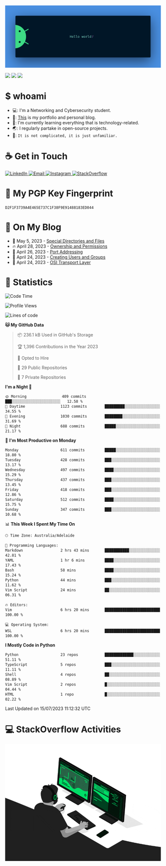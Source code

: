 <p align="center"><img src="assets/banner.png" /></p>

![](https://github.com/tanducmai/tanducmai/actions/workflows/waka-stats.yml/badge.svg)
![](https://github.com/tanducmai/tanducmai/actions/workflows/latest-blogs.yml/badge.svg)
![](https://github.com/tanducmai/tanducmai/actions/workflows/stackoverflow-activities.yml/badge.svg)

# $ whoami

- 💻: I'm a Networking and Cybersecurity student.
- 🔭: [This](https://tanducmai.com/) is my portfolio and personal blog.
- 🌱: I'm currently learning everything that is technology-related.
- 🌏: I regularly partake in open-source projects.
- 💬: `It is not complicated, it is just unfamiliar.`

# :coffee: Get in Touch

<a target="_blank" href="https://www.linkedin.com/in/tanducmai/">
  <img alt="LinkedIn" src="https://img.shields.io/badge/LinkedIn-0077B5?style=for-the-badge&logo=linkedin&logoColor=white" />
</a>
<a target="_blank" href="mailto:henryfromvietnam@gmail.com">
  <img alt="Email" src="https://img.shields.io/badge/Gmail-D14836?style=for-the-badge&logo=gmail&logoColor=white" />
</a>
<a target="_blank" href="https://www.instagram.com/henry.maii/">
  <img alt="Instagram" src="https://img.shields.io/badge/Instagram-E4405F?style=for-the-badge&logo=instagram&logoColor=white" />
</a>
<a target="_blank" href="https://stackoverflow.com/users/16999206/tanducmai">
  <img alt="StackOverflow" src="https://img.shields.io/static/v1?message=Stackoverflow&logo=stackoverflow&label=&color=FE7A16&logoColor=white&labelColor=&style=for-the-badge" />
</a>


# 🔐 My PGP Key Fingerprint

`D2F1F3739A4E465E737C1F38F9E91488183ED044`

# :scroll: On My Blog

<!-- BLOG-POST-LIST:START -->
 - 💯 May 5, 2023 - [Special Directories and Files](https://tanducmai.com/posts/systems-administration/special-directories-and-files/)
 - 🔥 April 28, 2023 - [Ownership and Permissions](https://tanducmai.com/posts/systems-administration/ownership-and-permissions/)
 - 💫 April 26, 2023 - [Port Addressing](https://tanducmai.com/posts/introduction-to-networks/transport-layer/port-addressing/)
 - 🚀 April 24, 2023 - [Creating Users and Groups](https://tanducmai.com/posts/systems-administration/creating-users-and-groups/)
 - 🌮 April 24, 2023 - [OSI Transport Layer](https://tanducmai.com/posts/introduction-to-networks/transport-layer/osi-transport-layer/)<!-- BLOG-POST-LIST:END -->

# 🔢 Statistics

<!--START_SECTION:waka-->
![Code Time](http://img.shields.io/badge/Code%20Time-72%20hrs%2056%20mins-blue)

![Profile Views](http://img.shields.io/badge/Profile%20Views-0-blue)

![Lines of code](https://img.shields.io/badge/From%20Hello%20World%20I%27ve%20Written-9.1%20million%20lines%20of%20code-blue)

**🐱 My GitHub Data** 

> 📦 236.1 kB Used in GitHub's Storage 
 > 
> 🏆 1,396 Contributions in the Year 2023
 > 
> 💼 Opted to Hire
 > 
> 📜 29 Public Repositories 
 > 
> 🔑 7 Private Repositories 
 > 
**I'm a Night 🦉** 

```text
🌞 Morning                409 commits         ███░░░░░░░░░░░░░░░░░░░░░░   12.58 % 
🌆 Daytime                1123 commits        █████████░░░░░░░░░░░░░░░░   34.55 % 
🌃 Evening                1030 commits        ████████░░░░░░░░░░░░░░░░░   31.69 % 
🌙 Night                  688 commits         █████░░░░░░░░░░░░░░░░░░░░   21.17 % 
```
📅 **I'm Most Productive on Monday** 

```text
Monday                   611 commits         █████░░░░░░░░░░░░░░░░░░░░   18.80 % 
Tuesday                  428 commits         ███░░░░░░░░░░░░░░░░░░░░░░   13.17 % 
Wednesday                497 commits         ████░░░░░░░░░░░░░░░░░░░░░   15.29 % 
Thursday                 437 commits         ███░░░░░░░░░░░░░░░░░░░░░░   13.45 % 
Friday                   418 commits         ███░░░░░░░░░░░░░░░░░░░░░░   12.86 % 
Saturday                 512 commits         ████░░░░░░░░░░░░░░░░░░░░░   15.75 % 
Sunday                   347 commits         ███░░░░░░░░░░░░░░░░░░░░░░   10.68 % 
```


📊 **This Week I Spent My Time On** 

```text
🕑︎ Time Zone: Australia/Adelaide

💬 Programming Languages: 
Markdown                 2 hrs 43 mins       ███████████░░░░░░░░░░░░░░   42.81 % 
YAML                     1 hr 6 mins         ████░░░░░░░░░░░░░░░░░░░░░   17.43 % 
Bash                     58 mins             ████░░░░░░░░░░░░░░░░░░░░░   15.24 % 
Python                   44 mins             ███░░░░░░░░░░░░░░░░░░░░░░   11.62 % 
Vim Script               24 mins             ██░░░░░░░░░░░░░░░░░░░░░░░   06.31 % 

🔥 Editors: 
Vim                      6 hrs 20 mins       █████████████████████████   100.00 % 

💻 Operating System: 
WSL                      6 hrs 20 mins       █████████████████████████   100.00 % 
```

**I Mostly Code in Python** 

```text
Python                   23 repos            █████████████░░░░░░░░░░░░   51.11 % 
TypeScript               5 repos             ███░░░░░░░░░░░░░░░░░░░░░░   11.11 % 
Shell                    4 repos             ██░░░░░░░░░░░░░░░░░░░░░░░   08.89 % 
Vim Script               2 repos             █░░░░░░░░░░░░░░░░░░░░░░░░   04.44 % 
HTML                     1 repo              █░░░░░░░░░░░░░░░░░░░░░░░░   02.22 % 
```




 Last Updated on 15/07/2023 11:12:32 UTC
<!--END_SECTION:waka-->

# 💻 StackOverflow Activities

<!-- STACKOVERFLOW:START -->
<!-- STACKOVERFLOW:END -->

<p align="center"><img src="assets/developer.gif" /></p>
